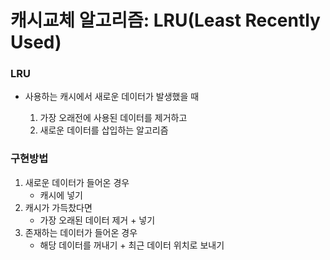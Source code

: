 # 캐시교체 알고리즘: LRU(Least Recently Used)

### LRU

- 사용하는 캐시에서 새로운 데이터가 발생했을 때

  1. 가장 오래전에 사용된 데이터를 제거하고
  2. 새로운 데이터를 삽입하는 알고리즘

### 구현방법

1. 새로운 데이터가 들어온 경우
   - 캐시에 넣기
2. 캐시가 가득찼다면
   - 가장 오래된 데이터 제거 + 넣기
3. 존재하는 데이터가 들어온 경우
   - 해당 데이터를 꺼내기 + 최근 데이터 위치로 보내기
